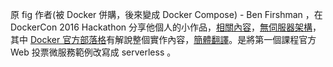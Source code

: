 原 fig 作者(被 Docker 併購，後來變成 Docker Compose) - Ben Firshman ，在 DockerCon 2016 Hackathon 分享他個人的小作品，[相關內容](https://github.com/bfirsh/serverless-docker)，[無伺服器架構](https://read01.com/RRQMLQ.html)，其中 [Docker 官方部落格](https://blog.docker.com/2016/06/building-serverless-apps-with-docker/)有解說整個實作內容，[簡體翻譯](https://linux.cn/article-7525-1.html)。是將第一個課程官方 Web 投票微服務範例改寫成 serverless 。